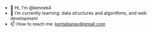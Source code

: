 - 👋 Hi, I’m @kennek4
- 🌱 I’m currently learning: data structures and algorithms, and web development
- 📫 How to reach me: kentabanay@gmail.com

<!---
kennek4/kennek4 is a ✨ special ✨ repository because its `README.md` (this file) appears on your GitHub profile.
You can click the Preview link to take a look at your changes.
--->
